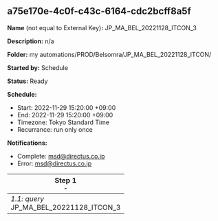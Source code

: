 ## a75e170e-4c0f-c43c-6164-cdc2bcff8a5f

**Name** (not equal to External Key)**:** JP_MA_BEL_20221128_ITCON_3 


**Description:** n/a

**Folder:** my automations/PROD/Belsomra/JP_MA_BEL_20221128_ITCON/

**Started by:** Schedule

**Status:** Ready

**Schedule:**

* Start: 2022-11-29 15:20:00 +09:00
* End: 2022-11-29 15:20:00 +09:00
* Timezone: Tokyo Standard Time
* Recurrance: run only once

**Notifications:**

* Complete: msd@directus.co.jp
* Error: msd@directus.co.jp

| Step 1<br>_<small>-</small>_ |
| --- |
| _1.1: query_<br>JP_MA_BEL_20221128_ITCON_3 |
